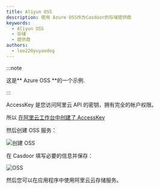 ```yaml
---
title: Aliyun OSS
description: 使用 Azure OSS作为Casdoor的存储提供商
keywords:
  - Aliyun OSS
  - 存储
  - 提供商
authors:
  - leo220yuyaodog
---
```


:::note

这是** Azure OSS **的一个示例.

:::

AccessKey 是您访问阿里云 API 的密钥，拥有完全的帐户权限。

所以 [在阿里云工作台中创建了 AccessKey](https://help.aliyun.com/document_detail/53045.html)

然后创建 OSS 服务：

![创建 OSS](/img/providers/createaliyunoss.png)

在 Casdoor 填写必要的信息并保存：

![OSS](/img/providers/storage/oss.png)

然后您可以在应用程序中使用阿里云云存储服务。
